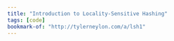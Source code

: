 ```yaml
---
title: "Introduction to Locality-Sensitive Hashing"
tags: [code]
bookmark-of: "http://tylerneylon.com/a/lsh1"
---
```

